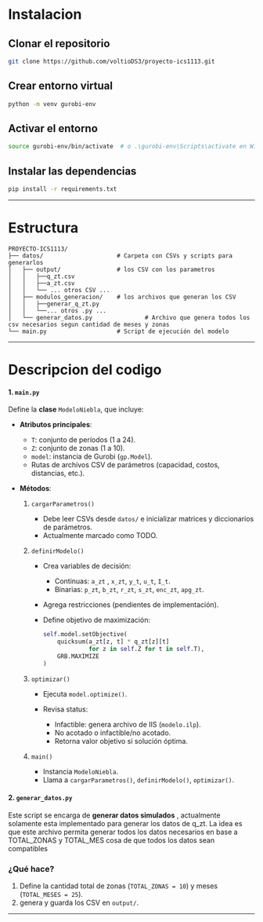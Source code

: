 # Instalacion
## Clonar el repositorio
``` bash
git clone https://github.com/voltioDS3/proyecto-ics1113.git
```
## Crear entorno virtual
```bash
python -m venv gurobi-env
```
## Activar el entorno
```bash
source gurobi-env/bin/activate  # o .\gurobi-env\Scripts\activate en Windows
```
## Instalar las dependencias
```bash
pip install -r requirements.txt
```
---
#  Estructura

```
PROYECTO-ICS1113/
├── datos/                     # Carpeta con CSVs y scripts para generarlos
│   ├── output/                # los CSV con los parametros 
│   │   ├──q_zt.csv
│   │   ├──a_zt.csv
│   │   └── ... otros CSV ...
│   ├── modulos_generacion/    # los archivos que generan los CSV
│   │   ├──generar_q_zt.py
│   │   └──... otros .py ...
│   └── generar_datos.py               # Archivo que genera todos los csv necesarios segun cantidad de meses y zonas
└── main.py                    # Script de ejecución del modelo
```
---
# Descripcion del codigo

#### 1. `main.py`

Define la **clase** `ModeloNiebla`, que incluye:

* **Atributos principales**:

  * `T`: conjunto de períodos (1 a 24).
  * `Z`: conjunto de zonas (1 a 10).
  * `model`: instancia de Gurobi (`gp.Model`).
  * Rutas de archivos CSV de parámetros (capacidad, costos, distancias, etc.).

* **Métodos**:

  1. `cargarParametros()`

     * Debe leer CSVs desde `datos/` e inicializar matrices y diccionarios de parámetros.
     * Actualmente marcado como TODO.

  2. `definirModelo()`

     * Crea variables de decisión:

       * Continuas: `a_zt` , `x_zt`, `y_t`, `u_t`, `I_t`.
       * Binarias: `p_zt`, `b_zt`, `r_zt`, `s_zt`, `enc_zt`, `apg_zt`.
     * Agrega restricciones (pendientes de implementación).
     * Define objetivo de maximización:

       ```python
       self.model.setObjective(
           quicksum(a_zt[z, t] * q_zt[z][t]
                    for z in self.Z for t in self.T),
           GRB.MAXIMIZE
       )
       ```
     

  3. `optimizar()`

     * Ejecuta `model.optimize()`.
     * Revisa status:

       * Infactible: genera archivo de IIS (`modelo.ilp`).
       * No acotado o infactible/no acotado.
       * Retorna valor objetivo si solución óptima.

  4. `main()`

     * Instancia `ModeloNiebla`.
     * Llama a `cargarParametros()`, `definirModelo()`, `optimizar()`.

#### 2. `generar_datos.py`

Este script se encarga de **generar datos simulados** , actualmente solamente esta implementado para generar los datos de q_zt. La idea es que este archivo permita generar todos los datos necesarios en base a TOTAL_ZONAS y TOTAL_MES cosa de que todos los datos sean compatibles

### ¿Qué hace?

1. Define la cantidad total de zonas (`TOTAL_ZONAS = 10`) y meses (`TOTAL_MESES = 25`).
2. genera y guarda los CSV en `output/`.

---
